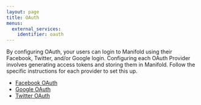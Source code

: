 ```yaml
---
layout: page
title: OAuth
menus:
  external_services:
    identifier: oauth
---
```


By configuring OAuth, your users can login to Manifold using their Facebook, Twitter, and/or Google login. Configuring each OAuth Provider involves generating access tokens and storing them in Manifold. Follow the specific instructions for each provider to set this up.

* [Facebook OAuth](/docs/customizing/external_services/oauth/facebook.html)
* [Google OAuth](/docs/customizing/external_services/oauth/google.html)
* [Twitter OAuth](/docs/customizing/external_services/oauth/twitter.html)
